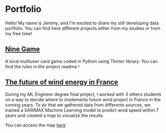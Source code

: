 # Portfolio

Hello! My name is Jeremy, and I'm excited to share my still developing data portfolio. You can find here different projects either from my studies or from my free time!

## [Nine Game](https://github.com/j3r3my19/nine_game)

A local multiuser card game coded in Python using Tkinter library. You can find the rules in the project readme ! 

## [The future of wind energy in France](https://github.com/tristanGIANDO/jedha_final_project)

During my ML Engineer degree final project, I worked with 3 others students on a way to decide where to implements future wind project in France in the coming years. To do that we gathered data from differents sources, we trained a SARIMAX Machine Learning model to predict wind speed within 7 years and created a map to visualize the results. 

You can access the map [here](https://tristangiando.github.io/jedha_final_project/jedha_final_project/map/app_flask/final_map.html)
